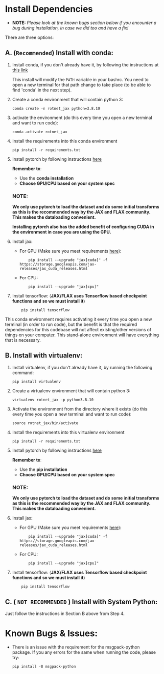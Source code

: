 # Install Dependencies

 * **NOTE:** *Please look at the known bugs section below if you encounter a bug during installation, in case we did too and have a fix!*

There are three options:

## A. (`Recommended`) Install with conda:

1. Install conda, if you don't already have it, by following the instructions at [this link](https://docs.conda.io/projects/conda/en/latest/user-guide/install/)

    This install will modify the `PATH` variable in your bashrc.
    You need to open a new terminal for that path change to take place (to be able to find 'conda' in the next step).

2. Create a conda environment that will contain python 3:
    ```
    conda create -n rotnet_jax python=3.8.10
    ```

3. activate the environment (do this every time you open a new terminal and want to run code):
    ```
    conda activate rotnet_jax
    ```

4. Install the requirements into this conda environment
    ```
    pip install -r requirements.txt
    ```
5. Install pytorch by following instructions [here](https://pytorch.org/get-started/locally/)

    **Remember to**:
    * Use the **conda installation**
    * **Choose GPU/CPU based on your system spec** 
    
    ### **NOTE:**
     **We only use pytorch to load the dataset and do some initial transforms as this is the recommended way by the JAX and FLAX community. This makes the dataloading convenient.**
     
     **Installing pytorch also has the added benefit of configuring CUDA in the environment in case you are using the GPU.**

6. Install jax:
    * For GPU (Make sure you meet requirements [here](https://github.com/google/jax#installation)):
        ```
            pip install --upgrade "jax[cuda]" -f https://storage.googleapis.com/jax-releases/jax_cuda_releases.html
        ```
    * For CPU:
        ```
            pip install --upgrade "jax[cpu]"
        ```

7. Install tensorflow: (**JAX/FLAX uses Tensorflow based checkpoint functions and so we must install it**)
    ```
        pip install tensorflow
    ```

This conda environment requires activating it every time you open a new terminal (in order to run code), but the benefit is that the required dependencies for this codebase will not affect existing/other versions of things on your computer. This stand-alone environment will have everything that is necessary.


## B. Install with virtualenv:

1. Install virtualenv, if you don't already have it, by running the following command:
    ```
    pip install virtualenv
    ```

2. Create a virtualenv environment that will contain python 3:
    ```
    virtualenv rotnet_jax -p python3.8.10
    ```

3. Activate the environment from the directory where it exists (do this every time you open a new terminal and want to run code):
    ```
    source rotnet_jax/bin/activate
    ```

4. Install the requirements into this virtualenv environment
    ```
    pip install -r requirements.txt
    ```

5. Install pytorch by following instructions [here](https://pytorch.org/get-started/locally/)

    **Remember to**:
    * Use the **pip installation**
    * **Choose GPU/CPU based on your system spec** 
    
    ### **NOTE:**
     **We only use pytorch to load the dataset and do some initial transforms as this is the recommended way by the JAX and FLAX community. This makes the dataloading convenient.**

6. Install jax:
    * For GPU (Make sure you meet requirements [here](https://github.com/google/jax#installation)):
        ```
            pip install --upgrade "jax[cuda]" -f https://storage.googleapis.com/jax-releases/jax_cuda_releases.html
        ```
    * For CPU:
        ```
            pip install --upgrade "jax[cpu]"
        ```

7. Install tensorflow: (**JAX/FLAX uses Tensorflow based checkpoint functions and so we must install it**)
    ```
        pip install tensorflow
    ```

## C. ( `NOT RECOMMENDED` ) Install with System Python:

Just follow the instructions in Section B above from Step 4.


# Known Bugs & Issues:
* There is an issue with the requirement for the msgpack-python package. If you any errors for the same when running the code, please try:
    ```
    pip install -U msgpack-python
    ```